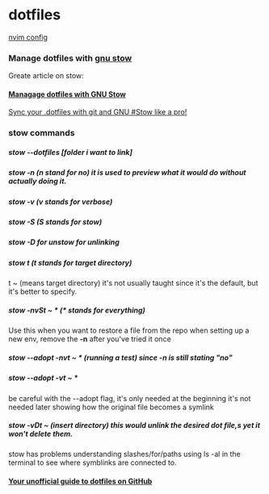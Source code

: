 # dotfiles

[nvim config](https://github.com/Mahadi-Ahmed/nvim)

### Manage dotfiles with [gnu stow](https://www.gnu.org/software/stow/)

Greate article on stow:
#### [Managage dotfiles with GNU Stow](https://dr563105.github.io/blog/manage-dotfiles-with-gnu-stow/)

[Sync your .dotfiles with git and GNU #Stow like a pro!](https://www.youtube.com/watch?v=CFzEuBGPPPg)

### stow commands

##### stow --dotfiles [folder i want to link]

##### stow -n (n stand for no) it is used to preview what it would do without actually doing it.

##### stow -v (v stands for verbose)

##### stow -S (S stands for stow)

##### stow -D for unstow for unlinking

##### stow t (t stands for target directory)
t ~ (means target directory) it's not usually taught since it's the default, but it's better to specify.

##### stow -nvSt ~ * (* stands for everything)
Use this when you want to restore a file from the repo when setting up a new env, remove the **-n** after you've tried it once 

##### stow --adopt -nvt ~ * (running a test) since -n is still stating "no"

##### stow --adopt -vt ~ *
be careful with the --adopt flag, it's only needed at the beginning it's not needed later
showing how the original file becomes a symlink

##### stow -vDt ~ (insert directory) this would unlink the desired dot file,s yet it won't delete them.

stow has problems understanding slashes/for/paths
using ls -al in the terminal to see where symblinks are connected to.

#### [Your unofficial guide to dotfiles on GitHub](https://dotfiles.github.io)

